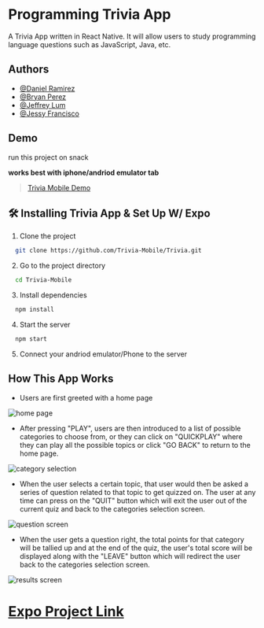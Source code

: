 
# Programming Trivia App

A Trivia App written in React Native. It will allow users to
study programming language questions such as JavaScript, Java, etc.

## Authors

- [@Daniel Ramirez](https://github.com/Dramir99)
- [@Bryan Perez](https://github.com/bperez28)
- [@Jeffrey Lum](https://github.com/JeffreyLum)
- [@Jessy Francisco](https://github.com/Jfranc90)

## Demo
run this project on snack

**works best with iphone/andriod emulator tab**

> [Trivia Mobile Demo](https://snack.expo.io/@dramir99/github.com-trivia-mobile-trivia)
  

## 🛠 Installing Trivia App & Set Up W/ Expo

1. Clone the project

```bash
  git clone https://github.com/Trivia-Mobile/Trivia.git
```

2. Go to the project directory

```bash
  cd Trivia-Mobile
```

3. Install dependencies

```bash
  npm install
```

4. Start the server

```bash
  npm start
```

5. Connect your andriod emulator/Phone to the server

## How This App Works
- Users are first greeted with a home page

![home page](https://cdn.discordapp.com/attachments/345484506309853186/843606012200222750/unknown.png)

- After pressing "PLAY", users are then introduced to a list of possible categories to choose from, or they can click on "QUICKPLAY" where they can play all the possible topics or click "GO BACK" to return to the home page.

![category selection](https://cdn.discordapp.com/attachments/345484506309853186/843606437338808320/unknown.png)

- When the user selects a certain topic, that user would then be asked a series of question related to that topic to get quizzed on. The user at any time can press on the "QUIT" button which will exit the user out of the current quiz and back to the categories selection screen.

![question screen](https://cdn.discordapp.com/attachments/345484506309853186/843606571531108393/unknown.png)

- When the user gets a question right, the total points for that category will be tallied up and at the end of the quiz, the user's total score will be displayed along with the "LEAVE" button which will redirect the user back to the categories selection screen.

![results screen](https://cdn.discordapp.com/attachments/345484506309853186/843606622710005770/unknown.png)

# [Expo Project Link](https://expo.io/@jlum3/projects/Trivia-App)
